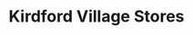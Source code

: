 ---
title: "Kirdford Village Stores"
url: /billingshurst/kirdford-village-stores/
shop: Lebensmittel
---